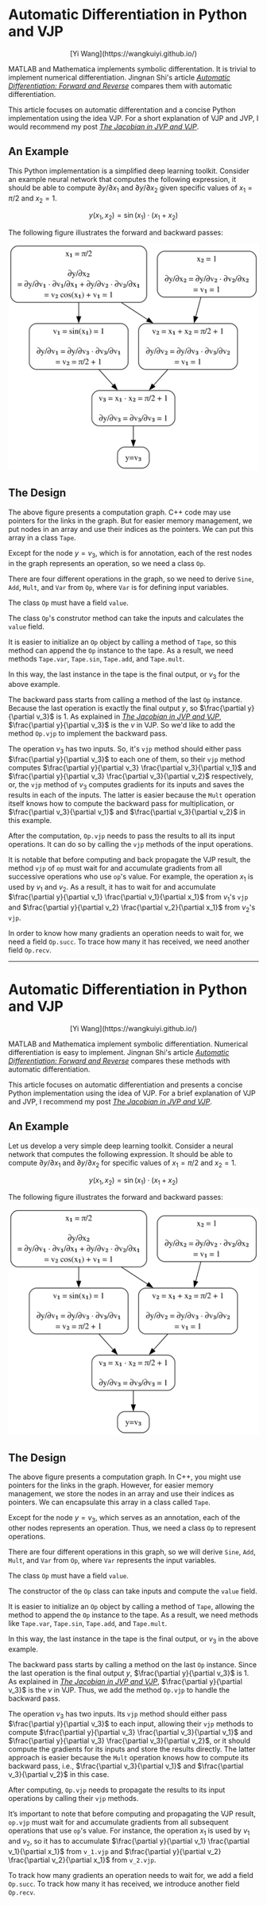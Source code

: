 # Automatic Differentiation in Python and VJP

<center>[Yi Wang](https://wangkuiyi.github.io/)</center>

MATLAB and Mathematica implements symbolic differentation.  It is trivial to implement numerical differentiation.  Jingnan Shi's article [*Automatic Differentiation: Forward and Reverse*](https://jingnanshi.com/blog/autodiff.html) compares them with automatic differentiation.

This article focuses on automatic differentation and a concise Python implementation using the idea VJP.  For a short explanation of VJP and JVP, I would recommend my post [*The Jacobian in JVP and VJP*](jacobian.html).

## An Example

This Python implementation is a simplified deep learning toolkit.  Consider an example neural network that computes the following expression, it should be able to compute $\partial y/\partial x_1$ and $\partial y/\partial x_2$ given specific values of $x_1=\pi/2$ and $x_2=1$.

$$
y(x_1, x_2) = \sin(x_1) \cdot (x_1 + x_2)
$$

The following figure illustrates the forward and backward passes:

<center><img src="autodiff.svg" /></center>

## The Design

The above figure presents a computation graph.  C++ code may use pointers for the links in the graph.  But for easier memory management, we put nodes in an array and use their indices as the pointers. We can put this array in a class `Tape`.

Except for the node $y=v_3$, which is for annotation, each of the rest nodes in the graph represents an operation, so we need a class `Op`.

There are four different operations in the graph, so we need to derive `Sine`, `Add`, `Mult`, and `Var` from `Op`, where `Var` is for defining input variables.

The class `Op` must have a field `value`.

The class `Op`'s construtor method can take the inputs and calculates the `value` field.

It is easier to initialize an `Op` object by calling a method of `Tape`, so this method can append the `Op` instance to the tape.  As a result, we need methods `Tape.var`, `Tape.sin`, `Tape.add`, and `Tape.mult`.

In this way, the last instance in the tape is the final output, or $v_3$ for the above example.

The backward pass starts from calling a method of the last `Op` instance.  Because the last operation is exactly the final output $y$, so $\frac{\partial y}{\partial v_3}$ is 1.  As explained in [*The Jacobian in JVP and VJP*](jacobian.html), $\frac{\partial y}{\partial v_3}$ is the *v* in VJP.  So we'd like to add the method `Op.vjp` to implement the backward pass.

The operation $v_3$ has two inputs.  So, it's `vjp` method should either pass $\frac{\partial y}{\partial v_3}$ to each one of them, so their `vjp` method computes $\frac{\partial y}{\partial v_3} \frac{\partial v_3}{\partial v_1}$ and $\frac{\partial y}{\partial v_3} \frac{\partial v_3}{\partial v_2}$ respectively, or, the `vjp` method of $v_3$ computes gradients for its inputs and saves the results in each of the inputs.  The latter is easier because the `Mult` operation itself knows how to compute the backward pass for multiplication, or $\frac{\partial v_3}{\partial v_1}$ and $\frac{\partial v_3}{\partial v_2}$ in this example.

After the computation, `Op.vjp` needs to pass the results to all its input operations.  It can do so by calling the `vjp` methods of the input operations.

It is notable that before computing and back propagate the VJP result, the method `vjp` of `op` must wait for and accumulate gradients from all successive operations who use `op`'s value.  For example, the operation $x_1$ is used by $v_1$ and $v_2$.  As a result, it has to wait for and accumulate $\frac{\partial y}{\partial v_1} \frac{\partial v_1}{\partial x_1}$ from $v_1$'s `vjp` and $\frac{\partial y}{\partial v_2} \frac{\partial v_2}{\partial x_1}$ from $v_2$'s `vjp`.

In order to know how many gradients an operation needs to wait for, we need a field `Op.succ`.  To trace how many it has received, we need another field `Op.recv`.


--------------------------------------------------------------------------------

# Automatic Differentiation in Python and VJP

<center>[Yi Wang](https://wangkuiyi.github.io/)</center>

MATLAB and Mathematica implement symbolic differentiation. Numerical differentiation is easy to implement. Jingnan Shi's article [*Automatic Differentiation: Forward and Reverse*](https://jingnanshi.com/blog/autodiff.html) compares these methods with automatic differentiation.

This article focuses on automatic differentiation and presents a concise Python implementation using the idea of VJP. For a brief explanation of VJP and JVP, I recommend my post [*The Jacobian in JVP and VJP*](jacobian.html).

## An Example

Let us develop a very simple deep learning toolkit. Consider a neural network that computes the following expression. It should be able to compute $\partial y/\partial x_1$ and $\partial y/\partial x_2$ for specific values of $x_1=\pi/2$ and $x_2=1$.

$$
y(x_1, x_2) = \sin(x_1) \cdot (x_1 + x_2)
$$

The following figure illustrates the forward and backward passes:

<center><img src="autodiff.svg" /></center>

## The Design

The above figure presents a computation graph. In C++, you might use pointers for the links in the graph. However, for easier memory management, we store the nodes in an array and use their indices as pointers. We can encapsulate this array in a class called `Tape`.

Except for the node $y = v_3$, which serves as an annotation, each of the other nodes represents an operation. Thus, we need a class `Op` to represent operations.

There are four different operations in this graph, so we will derive `Sine`, `Add`, `Mult`, and `Var` from `Op`, where `Var` represents the input variables.

The class `Op` must have a field `value`.

The constructor of the `Op` class can take inputs and compute the `value` field.

It is easier to initialize an `Op` object by calling a method of `Tape`, allowing the method to append the `Op` instance to the tape. As a result, we need methods like `Tape.var`, `Tape.sin`, `Tape.add`, and `Tape.mult`.

In this way, the last instance in the tape is the final output, or $v_3$ in the above example.

The backward pass starts by calling a method on the last `Op` instance. Since the last operation is the final output $y$, $\frac{\partial y}{\partial v_3}$ is 1. As explained in [*The Jacobian in JVP and VJP*](jacobian.html), $\frac{\partial y}{\partial v_3}$ is the *v* in VJP. Thus, we add the method `Op.vjp` to handle the backward pass.

The operation $v_3$ has two inputs. Its `vjp` method should either pass $\frac{\partial y}{\partial v_3}$ to each input, allowing their `vjp` methods to compute $\frac{\partial y}{\partial v_3} \frac{\partial v_3}{\partial v_1}$ and $\frac{\partial y}{\partial v_3} \frac{\partial v_3}{\partial v_2}$, or it should compute the gradients for its inputs and store the results directly. The latter approach is easier because the `Mult` operation knows how to compute its backward pass, i.e., $\frac{\partial v_3}{\partial v_1}$ and $\frac{\partial v_3}{\partial v_2}$ in this case.

After computing, `Op.vjp` needs to propagate the results to its input operations by calling their `vjp` methods.

It’s important to note that before computing and propagating the VJP result, `op.vjp` must wait for and accumulate gradients from all subsequent operations that use `op`'s value. For instance, the operation $x_1$ is used by $v_1$ and $v_2$, so it has to accumulate $\frac{\partial y}{\partial v_1} \frac{\partial v_1}{\partial x_1}$ from `v_1.vjp` and $\frac{\partial y}{\partial v_2} \frac{\partial v_2}{\partial x_1}$ from `v_2.vjp`.

To track how many gradients an operation needs to wait for, we add a field `Op.succ`. To track how many it has received, we introduce another field `Op.recv`.

